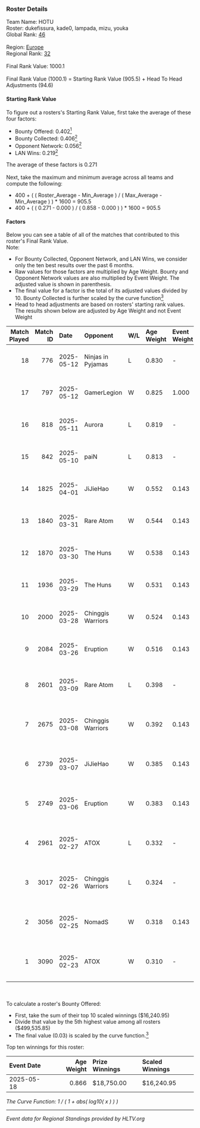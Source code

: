 ### Roster Details<br />
Team Name: HOTU<br />
Roster: dukefissura, kade0, lampada, mizu, youka<br />
Global Rank: [46](../../standings_global_2025_07_07.md)<br />
<br />
Region: [Europe]( ../../standings_europe_2025_07_07.md)<br />
Regional Rank: [32]( ../../standings_europe_2025_07_07.md)<br />
<br />
Final Rank Value:  1000.1<br />
<br />
Final Rank Value (1000.1) = Starting Rank Value (905.5) + Head To Head Adjustments (94.6)<br />

#### Starting Rank Value<br />
To figure out a rosters's Starting Rank Value, first take the average of these four factors:<br />
- Bounty Offered: 0.402[<sup>1</sup>](#table2)
- Bounty Collected: 0.406[<sup>2</sup>](#table1)
- Opponent Network: 0.056[<sup>2</sup>](#table1)
- LAN Wins: 0.219[<sup>2</sup>](#table1)

The average of these factors is 0.271<br />
<br />
Next, take the maximum and minimum average across all teams and compute the following:<br />
- 400 + ( ( Roster_Average - Min_Average ) / ( Max_Average - Min_Average ) ) * 1600 = 905.5
- 400 + ( ( 0.271 - 0.000 ) / ( 0.858 - 0.000 ) ) * 1600 = 905.5


#### Factors<br />
Below you can see a table of all of the matches that contributed to this roster's Final Rank Value.<br />
Note:<br />

- For Bounty Collected, Opponent Network, and LAN Wins, we consider only the ten best results over the past 6 months.
- Raw values for those factors are multiplied by Age Weight. Bounty and Opponent Network values are also multiplied by Event Weight. The adjusted value is shown in parenthesis.
- The final value for a factor is the total of its adjusted values divided by 10. Bounty Collected is further scaled by the curve function[<sup>3</sup>](#curveFunction)
- Head to head adjustments are based on rosters' starting rank values. The results shown below are adjusted by Age Weight and not Event Weight
<span id="table1"></span><br />


| Match Played | Match ID | Date       | Opponent          | W/L | Age Weight | Event Weight | Bounty Collected | Opponent Network | LAN Wins  | H2H Adj. | Roster                                   |
| -: | -: | :- | :- | :- | :- | :- | :- | :- | :- | -: | :- |
|           18 |      776 | 2025-05-12 | Ninjas in Pyjamas | L   | 0.830      | -            | -                | -                | -         |    -2.98 | dukefissura, kade0, lampada, mizu, youka |
|           17 |      797 | 2025-05-12 | GamerLegion       | W   | 0.825      | 1.000        | 0.390 (0.321)    | 0.395 (0.326)    | 1 (0.825) |    24.66 | dukefissura, kade0, lampada, mizu, youka |
|           16 |      818 | 2025-05-11 | Aurora            | L   | 0.819      | -            | -                | -                | -         |    -0.43 | dukefissura, kade0, lampada, mizu, youka |
|           15 |      842 | 2025-05-10 | paiN              | L   | 0.813      | -            | -                | -                | -         |    -1.59 | dukefissura, kade0, lampada, mizu, youka |
|           14 |     1825 | 2025-04-01 | JiJieHao          | W   | 0.552      | 0.143        | 0.059 (0.005)    | 0.336 (0.026)    | 0 (0.000) |    10.30 | dukefissura, kade0, lampada, mizu, youka |
|           13 |     1840 | 2025-03-31 | Rare Atom         | W   | 0.544      | 0.143        | 0.061 (0.005)    | 0.564 (0.044)    | 0 (0.000) |    14.12 | dukefissura, kade0, lampada, mizu, youka |
|           12 |     1870 | 2025-03-30 | The Huns          | W   | 0.538      | 0.143        | 0.043 (0.003)    | 0.343 (0.026)    | 0 (0.000) |     9.21 | dukefissura, kade0, lampada, mizu, youka |
|           11 |     1936 | 2025-03-29 | The Huns          | W   | 0.531      | 0.143        | 0.043 (0.003)    | 0.343 (0.026)    | 0 (0.000) |     9.40 | dukefissura, kade0, lampada, mizu, youka |
|           10 |     2000 | 2025-03-28 | Chinggis Warriors | W   | 0.524      | 0.143        | 0.033 (0.003)    | 0.551 (0.041)    | 0 (0.000) |    12.00 | dukefissura, kade0, lampada, mizu, youka |
|            9 |     2084 | 2025-03-26 | Eruption          | W   | 0.516      | 0.143        | 0.011 (0.001)    | 0.180 (0.013)    | 0 (0.000) |     5.95 | dukefissura, kade0, lampada, mizu, youka |
|            8 |     2601 | 2025-03-09 | Rare Atom         | L   | 0.398      | -            | -                | -                | -         |    -2.16 | kade0, lampada, mizu, Re1GN, youka       |
|            7 |     2675 | 2025-03-08 | Chinggis Warriors | W   | 0.392      | 0.143        | 0.033 (0.002)    | 0.551 (0.031)    | 1 (0.392) |     9.32 | kade0, lampada, mizu, Re1GN, youka       |
|            6 |     2739 | 2025-03-07 | JiJieHao          | W   | 0.385      | 0.143        | 0.059 (0.003)    | 0.336 (0.018)    | 1 (0.385) |     8.31 | kade0, lampada, mizu, Re1GN, youka       |
|            5 |     2749 | 2025-03-06 | Eruption          | W   | 0.383      | 0.143        | -                | 0.180 (0.010)    | 1 (0.383) |     4.77 | kade0, lampada, mizu, Re1GN, youka       |
|            4 |     2961 | 2025-02-27 | ATOX              | L   | 0.332      | -            | -                | -                | -         |    -8.97 | kade0, lampada, mizu, Re1GN, youka       |
|            3 |     3017 | 2025-02-26 | Chinggis Warriors | L   | 0.324      | -            | -                | -                | -         |    -2.56 | kade0, lampada, mizu, Re1GN, youka       |
|            2 |     3056 | 2025-02-25 | NomadS            | W   | 0.318      | 0.143        | 0.016 (0.001)    | -                | -         |     3.96 | kade0, lampada, mizu, Re1GN, youka       |
|            1 |     3090 | 2025-02-23 | ATOX              | W   | 0.310      | -            | -                | -                | -         |     1.24 | kade0, lampada, mizu, Re1GN, youka       |

<br />
<span id="table2"></span><br />
To calculate a roster's Bounty Offered:<br />

- First, take the sum of their top 10 scaled winnings ($16,240.95)
- Divide that value by the 5th highest value among all rosters ($499,535.85)
- The final value (0.03) is scaled by the curve function.[<sup>3</sup>](#curveFunction)

Top ten winnings for this roster:<br />

| Event Date | Age Weight | Prize Winnings | Scaled Winnings |
| :- | -: | :- | :- |
| 2025-05-18 |      0.866 | $18,750.00     | $16,240.95      |


<span id="curveFunction"></span>_The Curve Function: 1 / ( 1 + abs( log10( x ) ) )_<br />

---
_Event data for Regional Standings provided by HLTV.org_<br />
